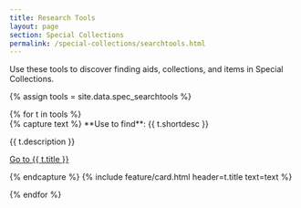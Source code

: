 ```yaml
---
title: Research Tools
layout: page
section: Special Collections
permalink: /special-collections/searchtools.html
---
```


Use these tools to discover finding aids, collections, and items in Special Collections.

{% assign tools = site.data.spec_searchtools %}

<div class="row py-3 justify-content-center">
{% for t in tools %}
<div class="col-md-4 text-center">
{% capture text %}
**Use to find**: {{ t.shortdesc }} 

{{ t.description }}

<a href="{{ t.link | relative_url }}" class="btn btn-outline-pride-gold m-1">Go to {{ t.title }}</a>

{% endcapture %}
{% include feature/card.html header=t.title text=text %}
</div>
{% endfor %}
</div>